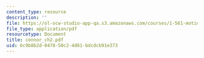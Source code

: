 ```yaml
---
content_type: resource
description: ''
file: https://ol-ocw-studio-app-qa.s3.amazonaws.com/courses/1-561-motion-based-design-fall-2003/6c9b8b2d047850c24d61bdcdcb91e373_connor_ch2.pdf
file_type: application/pdf
resourcetype: Document
title: connor_ch2.pdf
uid: 6c9b8b2d-0478-50c2-4d61-bdcdcb91e373
---
```

